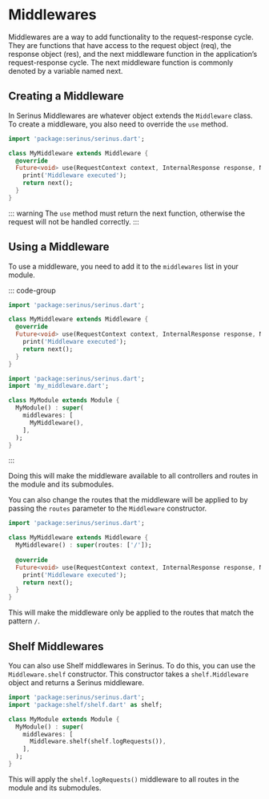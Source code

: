 # Middlewares

Middlewares are a way to add functionality to the request-response cycle. They are functions that have access to the request object (req), the response object (res), and the next middleware function in the application’s request-response cycle. The next middleware function is commonly denoted by a variable named next.

## Creating a Middleware

In Serinus Middlewares are whatever object extends the `Middleware` class. To create a middleware, you also need to override the `use` method.

```dart
import 'package:serinus/serinus.dart';

class MyMiddleware extends Middleware {
  @override
  Future<void> use(RequestContext context, InternalResponse response, NextFunction next) async {
    print('Middleware executed');
    return next();
  }
}
```

::: warning
The `use` method must return the next function, otherwise the request will not be handled correctly.
:::

## Using a Middleware

To use a middleware, you need to add it to the `middlewares` list in your module.

::: code-group

```dart [my_middleware.dart]
import 'package:serinus/serinus.dart';

class MyMiddleware extends Middleware {
  @override
  Future<void> use(RequestContext context, InternalResponse response, NextFunction next) async {
    print('Middleware executed');
    return next();
  }
}
```

```dart [my_module.dart]
import 'package:serinus/serinus.dart';
import 'my_middleware.dart';

class MyModule extends Module {
  MyModule() : super(
    middlewares: [
      MyMiddleware(),
    ],
  );
}
```

:::

Doing this will make the middleware available to all controllers and routes in the module and its submodules.

You can also change the routes that the middleware will be applied to by passing the `routes` parameter to the `Middleware` constructor.

```dart
import 'package:serinus/serinus.dart';

class MyMiddleware extends Middleware {
  MyMiddleware() : super(routes: ['/']);
  
  @override
  Future<void> use(RequestContext context, InternalResponse response, NextFunction next) async {
    print('Middleware executed');
    return next();
  }
}
```

This will make the middleware only be applied to the routes that match the pattern `/`.

## Shelf Middlewares

You can also use Shelf middlewares in Serinus. To do this, you can use the `Middleware.shelf` constructor. This constructor takes a `shelf.Middleware` object and returns a Serinus middleware.

```dart
import 'package:serinus/serinus.dart';
import 'package:shelf/shelf.dart' as shelf;

class MyModule extends Module {
  MyModule() : super(
    middlewares: [
      Middleware.shelf(shelf.logRequests()),
    ],
  );
}

```

This will apply the `shelf.logRequests()` middleware to all routes in the module and its submodules.
